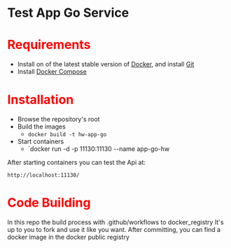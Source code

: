 # Test App Go Service


#  <font color='red'>Requirements</font>
* Install on of the latest stable version of [Docker](https://docs.docker.com/install/linux/docker-ce/ubuntu/#install-docker-ce-1), and install [Git](https://git-scm.com/book/en/v2/Getting-Started-Installing-Git)
* Install [Docker Compose](https://docs.docker.com/compose/install/#install-compose)

#  <font color='red'>Installation</font>
* Browse the repository's root
* Build the images 
    - `docker build -t hw-app-go`
* Start containers 
    - `docker run -d -p 11130:11130 --name app-go-hw

After starting containers you can test the Api at:
```url
http://localhost:11130/
```

#  <font color='red'>Code Building</font>
In this repo the build process with .github/workflows to docker_registry
It's up to you to fork and use it like you want.
After committing, you can find a docker image in the docker public registry



